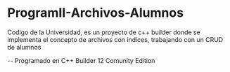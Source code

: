 # ProgramII-Archivos-Alumnos
Codigo de la Universidad, es un proyecto de c++ builder donde se implementa el concepto de archivos con indices, trabajando con un CRUD de alumnos

-- Programado en C++ Builder 12 Comunity Edition
